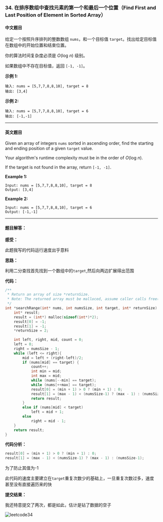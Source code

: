 ### 34. 在排序数组中查找元素的第一个和最后一个位置（Find First and Last Position of Element in Sorted Array）

#### 中文题目

给定一个按照升序排列的整数数组 `nums`，和一个目标值 `target`。找出给定目标值在数组中的开始位置和结束位置。

你的算法时间复杂度必须是 *O*(log *n*) 级别。

如果数组中不存在目标值，返回 `[-1, -1]`。

**示例 1:**

```
输入: nums = [5,7,7,8,8,10], target = 8
输出: [3,4]
```

**示例 2:**

```
输入: nums = [5,7,7,8,8,10], target = 6
输出: [-1,-1]
```

---

#### 英文题目

Given an array of integers `nums` sorted in ascending order, find the starting and ending position of a given `target` value.

Your algorithm's runtime complexity must be in the order of *O*(log *n*).

If the target is not found in the array, return `[-1, -1]`.

**Example 1:**

```
Input: nums = [5,7,7,8,8,10], target = 8
Output: [3,4]
```

**Example 2:**

```
Input: nums = [5,7,7,8,8,10], target = 6
Output: [-1,-1]
```

---

#### 题目解答：

**感受：**

此题我写的代码运行速度出乎意料

**思路：**

利用二分查找首先找到一个数组中的`target`,然后向两边扩展得出范围

**代码：**

```c
/**
 * Return an array of size *returnSize.
 * Note: The returned array must be malloced, assume caller calls free().
 */
int *searchRange(int* nums, int numsSize, int target, int* returnSize) {
    int* result;
    result = (int*) malloc(sizeof(int*)*2);
    result[0] = -1;
    result[1] = -1;
    *returnSize = 2;
    
    int left, right, mid, count = 0;
    left = 0;
    right = numsSize - 1;
    while (left <= right){
        mid = left + (right-left)/2;
        if (nums[mid] == target) {
            count++;
            int min = mid;
            int max = mid;
            while (nums[--min] == target);
            while (nums[++max] == target);
            result[0] = (min + 1) > 0 ? (min + 1) : 0;
            result[1] = (max - 1) < (numsSize-1) ? (max - 1) : (numsSize-1);
            return result;
        }
        else if (nums[mid] < target)
            left = mid + 1;
        else
            right = mid - 1;
    }
    return result;
}
```

**代码分析：**

```c
result[0] = (min + 1) > 0 ? (min + 1) : 0;
result[1] = (max - 1) < (numsSize-1) ? (max - 1) : (numsSize-1);
```

为了防止其值为-1

此代码的速度主要建立在`target`重复次数少的基础上，一旦重复次数过多，速度甚至没有直接遍历来的快

**提交结果：**

我还特意提交了两次，都是如此，估计是钻了数据的空子

![leetcode34](F:\LeetCode题解\week1\图片\leetcode34.png)

